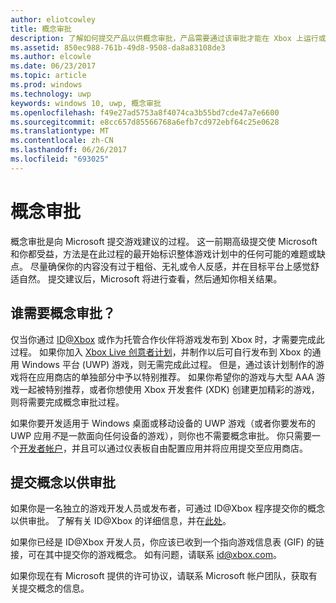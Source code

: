```yaml
---
author: eliotcowley
title: 概念审批
description: 了解如何提交产品以供概念审批，产品需要通过该审批才能在 Xbox 上运行或使用 Xbox Live。
ms.assetid: 850ec988-761b-49d8-9508-da8a83108de3
ms.author: elcowle
ms.date: 06/23/2017
ms.topic: article
ms.prod: windows
ms.technology: uwp
keywords: windows 10, uwp, 概念审批
ms.openlocfilehash: f49e27ad5753a8f4074ca3b55bd7cde47a7e6600
ms.sourcegitcommit: e8cc657d85566768a6efb7cd972ebf64c25e0628
ms.translationtype: MT
ms.contentlocale: zh-CN
ms.lasthandoff: 06/26/2017
ms.locfileid: "693025"
---
```

# <a name="concept-approval"></a>概念审批

概念审批是向 Microsoft 提交游戏建议的过程。 这一前期高级提交使 Microsoft 和你都受益，方法是在此过程的最开始标识整体游戏计划中的任何可能的难题或缺点。 尽量确保你的内容没有过于粗俗、无礼或令人反感，并在目标平台上感觉舒适自然。 提交建议后，Microsoft 将进行查看，然后通知你相关结果。

## <a name="who-needs-concept-approval"></a>谁需要概念审批？

仅当你通过 [ID@Xbox](http://www.xbox.com/Developers/id) 或作为托管合作伙伴将游戏发布到 Xbox 时，才需要完成此过程。 如果你加入 [Xbox Live 创意者计划](https://developer.microsoft.com/games/xbox/xboxlive/creator)，并制作以后可自行发布到 Xbox 的通用 Windows 平台 (UWP) 游戏，则无需完成此过程。 但是，通过该计划制作的游戏将在应用商店的单独部分中予以特别推荐。 如果你希望你的游戏与大型 AAA 游戏一起被特别推荐，或者你想使用 Xbox 开发套件 (XDK) 创建更加精彩的游戏，则将需要完成概念审批过程。

如果你要开发适用于 Windows 桌面或移动设备的 UWP 游戏（或者你要发布的 UWP 应用*不*是一款面向任何设备的游戏），则你也不需要概念审批。 你只需要一个[开发者帐户](https://go.microsoft.com/fwlink/?LinkId=817223)，并且可以通过仪表板自由配置应用并将应用提交至应用商店。

## <a name="submit-your-concept-for-approval"></a>提交概念以供审批

如果你是一名独立的游戏开发人员或发布者，可通过 ID@Xbox 程序提交你的概念以供审批。 了解有关 ID@Xbox 的详细信息，并在[此处](http://www.xbox.com/Developers/id)。

如果你已经是 ID@Xbox 开发人员，你应该已收到一个指向游戏信息表 (GIF) 的链接，可在其中提交你的游戏概念。 如有问题，请联系 [id@xbox.com](mailto:id@xbox.com)。

如果你现在有 Microsoft 提供的许可协议，请联系 Microsoft 帐户团队，获取有关提交概念的信息。